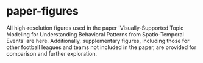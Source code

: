 # paper-figures
All high-resolution figures used in the paper 'Visually-Supported Topic Modeling for Understanding Behavioral Patterns from Spatio-Temporal Events' are here.  Additionally, supplementary figures, including those for other football leagues and teams not included in the paper, are provided for comparison and further exploration.
